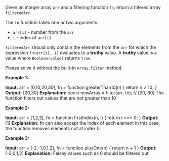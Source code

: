 Given an integer array  `arr`  and a filtering function  `fn`, return a filtered array  `filteredArr`.

The  `fn`  function takes one or two arguments:

-   `arr[i]`  - number from the  `arr`
-   `i` - index of  `arr[i]`

`filteredArr`  should only contain the elements from the `arr`  for which the expression  `fn(arr[i], i)`  evaluates to a  **truthy**  value. A **truthy** value is a value where `Boolean(value)` returns `true`.

Please solve it without the built-in  `Array.filter`  method.

**Example 1:**

**Input:** arr = [0,10,20,30], fn = function greaterThan10(n) { return n > 10; }
**Output:** [20,30]
**Explanation:**
const newArray = filter(arr, fn); // [20, 30]
The function filters out values that are not greater than 10

**Example 2:**

**Input:** arr = [1,2,3], fn = function firstIndex(n, i) { return i === 0; }
**Output:** [1]
**Explanation:**
fn can also accept the index of each element
In this case, the function removes elements not at index 0

**Example 3:**

**Input:** arr = [-2,-1,0,1,2], fn = function plusOne(n) { return n + 1 }
**Output:** [-2,0,1,2]
**Explanation:**
Falsey values such as 0 should be filtered out
